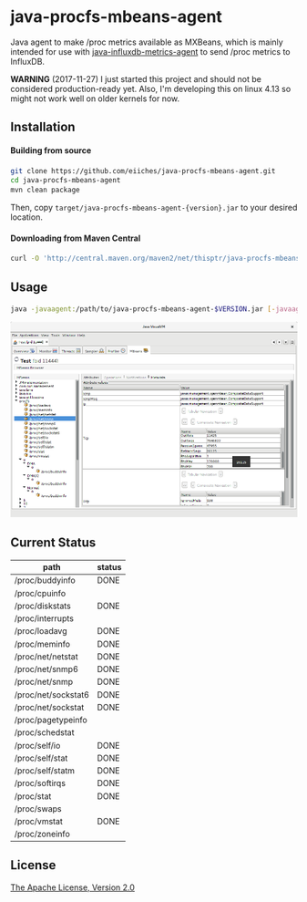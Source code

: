 java-procfs-mbeans-agent
========================

Java agent to make /proc metrics available as MXBeans, which is mainly intended for use with [java-influxdb-metrics-agent](https://github.com/eiiches/java-influxdb-metrics-agent) to send /proc metrics to InfluxDB.

**WARNING** (2017-11-27) I just started this project and should not be considered production-ready yet. Also, I'm developing this on linux 4.13 so might not work well on older kernels for now.

Installation
------------

#### Building from source

```sh
git clone https://github.com/eiiches/java-procfs-mbeans-agent.git
cd java-procfs-mbeans-agent
mvn clean package
```

Then, copy `target/java-procfs-mbeans-agent-{version}.jar` to your desired location.

#### Downloading from Maven Central

```sh
curl -O 'http://central.maven.org/maven2/net/thisptr/java-procfs-mbeans-agent/0.0.1/java-procfs-mbeans-agent-0.0.1.jar'
```

Usage
-----

```sh
java -javaagent:/path/to/java-procfs-mbeans-agent-$VERSION.jar [-javaagent:/path/to/java-influxdb-metrics-agent-0.0.1.jar=/procfs/{namekeys=path},...] ...
```

![visualvm](docs/visualvm.png)

Current Status
--------------

| path                         | status |
|------------------------------|--------|
| /proc/buddyinfo              | DONE   |
| /proc/cpuinfo                |        |
| /proc/diskstats              | DONE   |
| /proc/interrupts             |        |
| /proc/loadavg                | DONE   |
| /proc/meminfo                | DONE   |
| /proc/net/netstat            | DONE   |
| /proc/net/snmp6              | DONE   |
| /proc/net/snmp               | DONE   |
| /proc/net/sockstat6          | DONE   |
| /proc/net/sockstat           | DONE   |
| /proc/pagetypeinfo           |        |
| /proc/schedstat              |        |
| /proc/self/io                | DONE   |
| /proc/self/stat              | DONE   |
| /proc/self/statm             | DONE   |
| /proc/softirqs               | DONE   |
| /proc/stat                   | DONE   |
| /proc/swaps                  |        |
| /proc/vmstat                 | DONE   |
| /proc/zoneinfo               |        |

License
-------

[The Apache License, Version 2.0](LICENSE)
